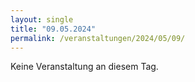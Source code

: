 ```yaml
---
layout: single
title: "09.05.2024"
permalink: /veranstaltungen/2024/05/09/
---
```


Keine Veranstaltung an diesem Tag.
